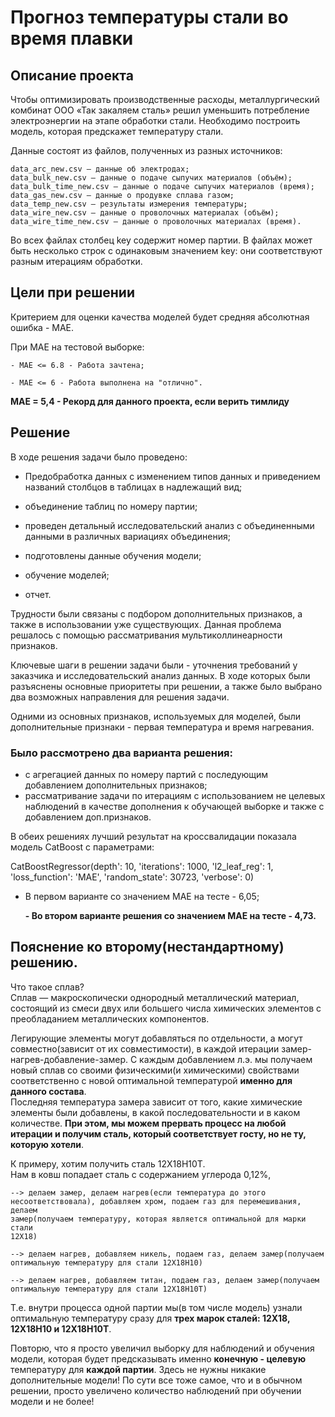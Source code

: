 # Прогноз температуры стали во время плавки

## Описание проекта

Чтобы оптимизировать производственные расходы, металлургический комбинат ООО «Так закаляем сталь» решил уменьшить потребление электроэнергии на этапе обработки стали. Необходимо построить модель, которая предскажет температуру стали. 

Данные состоят из файлов, полученных из разных источников:

    data_arc_new.csv — данные об электродах;
    data_bulk_new.csv — данные о подаче сыпучих материалов (объём);
    data_bulk_time_new.csv — данные о подаче сыпучих материалов (время);
    data_gas_new.csv — данные о продувке сплава газом;
    data_temp_new.csv — результаты измерения температуры;
    data_wire_new.csv — данные о проволочных материалах (объём);
    data_wire_time_new.csv — данные о проволочных материалах (время).

Во всех файлах столбец key содержит номер партии. В файлах может быть несколько строк с одинаковым значением key: они соответствуют разным итерациям обработки.

## Цели при решении

Критерием для оценки качества моделей будет средняя абсолютная ошибка - МАЕ.

При МАЕ на тестовой выборке:

    - МАЕ <= 6.8 - Работа зачтена;

    - МАЕ <= 6 - Работа выполнена на "отлично".

**МАЕ = 5,4 - Рекорд для данного проекта, если верить тимлиду**

## Решение

В ходе решения задачи было проведено:

- Предобработка данных с изменением типов данных и приведением названий столбцов в таблицах в надлежащий вид;

- объединение таблиц по номеру партии;

- проведен детальный исследовательский анализ с объединенными данными в различных вариациях объединения;

- подготовлены данные обучения модели;

- обучение моделей;

- отчет.

Трудности были связаны с подбором дополнительных признаков, а также в использовании уже существующих. Данная проблема решалось с помощью рассматривания мультиколлинеарности признаков.

Ключевые шаги в решении задачи были - уточнения требований у заказчика и исследовательский анализ данных. В ходе которых были разъяснены основные приоритеты при решении, а также было выбрано два возможных направления для решения задачи.

Одними из основных признаков, используемых для моделей, были дополнительные признаки - первая температура и время нагревания.

### Было рассмотрено два варианта решения:

- с агрегацией данных по номеру партий с последующим добавлением дополнительных признаков; 
- рассматривание задачи по итерациям с использованием не целевых наблюдений в качестве дополнения к обучающей выборке и также с добавлением доп.признаков. 

В обеих решениях лучший результат на кроссвалидации показала модель CatBoost с параметрами:

CatBoostRegressor(depth': 10, 'iterations': 1000, 'l2_leaf_reg': 1, 'loss_function': 'MAE', 'random_state': 30723, 'verbose': 0)

- В первом варианте со значением МАЕ на тесте - 6,05;

  **- Во втором варианте решения со значением МАЕ на тесте - 4,73.**

## Пояснение ко второму(нестандартному) решению.

Что такое сплав?  
Сплав — макроскопически однородный металлический материал, состоящий из смеси двух или большего числа химических элементов с преобладанием металлических компонентов.  

Легирующие элементы могут добавляться по отдельности, а могут совместно(зависит от их совместимости), в каждой итерации замер-нагрев-добавление-замер. С каждым добавлением л.э. мы получаем новый сплав со своими физическими(и химическими) свойствами соответственно с новой оптимальной температурой **именно для данного состава**.  
Последняя температура замера зависит от того, какие химические элементы были добавлены, в какой последовательности и в каком количестве. **При этом, мы можем прервать процесс на любой итерации и получим сталь, который соответствует госту, но не ту, которую хотели**.  
 
 
К примеру, хотим получить сталь 12Х18Н10Т.  
Нам в ковш попадает сталь с содержанием углерода 0,12%,  

    --> делаем замер, делаем нагрев(если температура до этого 
    несоответствовала), добавляем хром, подаем газ для перемешивания, делаем
    замер(получаем температуру, которая является оптимальной для марки стали
    12Х18) 

    --> делаем нагрев, добавляем никель, подаем газ, делаем замер(получаем оптимальную температуру для стали 12Х18Н10)

    --> делаем нагрев, добавляем титан, подаем газ, делаем замер(получаем оптимальную температуру для стали 12Х18Н10Т) 

 
 
Т.е. внутри процесса одной партии мы(в том числе модель) узнали оптимальную температуру сразу для **трех марок сталей: 12Х18, 12Х18Н10 и 12Х18Н10Т**. 
 
 
Повторю, что я просто увеличил выборку для наблюдений и обучения модели, которая будет предсказывать именно **конечную - целевую** температуру для **каждой партии**. Здесь не нужны никакие дополнительные модели! По сути все тоже самое, что и в обычном решении, просто увеличено количество наблюдений при обучении модели и не более! 
